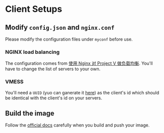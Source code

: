 # Client Setups
## Modify `config.json` and `nginx.conf`
Please modify the configuration files under `myconf` before use.

### NGINX load balancing
The configuration comes from [使用 Nginx 对 Project V 做负载均衡](https://ellinia.me/Load-balancing-project-v-by-nginx/). You'll have to change the list of servers to your own.

### VMESS
You'll need a `UUID` (yuo can ganerate it [here](https://www.uuidgenerator.net/)) as the client's id which should be identical with the client's id on your servers.

## Build the image
Follow the [official docs](https://docs.docker.com/get-started/) carefully when you build and push your image.
